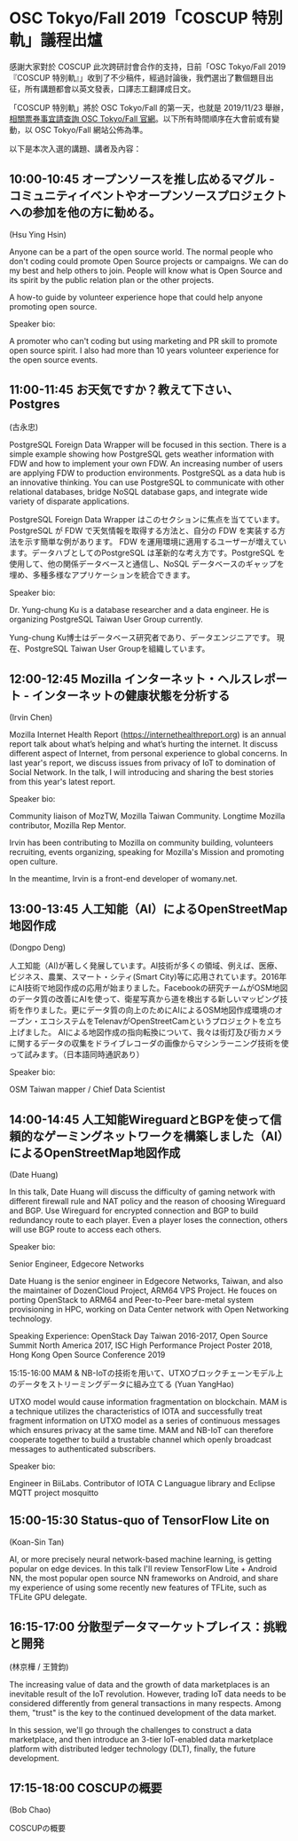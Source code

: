 # OSC Tokyo/Fall 2019「COSCUP 特別軌」議程出爐


感謝大家對於 COSCUP 此次跨研討會合作的支持，日前「OSC Tokyo/Fall 2019 『COSCUP 特別軌』」收到了不少稿件，經過討論後，我們選出了數個題目出征，所有講題都會以英文發表，口譯志工翻譯成日文。

「COSCUP 特別軌」將於 OSC Tokyo/Fall 的第一天，也就是 2019/11/23 舉辦， [相關票券事宜請查詢 OSC Tokyo/Fall 官網](https://www.ospn.jp/osc2019-fall/)。以下所有時間順序在大會前或有變動，以 OSC Tokyo/Fall 網站公佈為準。

以下是本次入選的講題、講者及內容：


## 10:00-10:45 オープンソースを推し広めるマグル - コミュニティイベントやオープンソースプロジェクトへの参加を他の方に勧める。 
(Hsu Ying Hsin)

Anyone can be a part of the open source world. The normal people who don't coding could promote Open Source projects or campaigns. We can do my best and help others to join. People will know what is Open Source and its spirit by the public relation plan or the other projects.

 A how-to guide by volunteer experience hope that could help anyone promoting open source.

Speaker bio:

A promoter who can't coding but using marketing and PR skill to promote open source spirit. I also had more than 10 years volunteer experience for the open source events.

## 11:00-11:45 お天気ですか？教えて下さい、Postgres
(古永忠)

PostgreSQL Foreign Data Wrapper will be focused in this section. There is a simple example showing how PostgreSQL gets weather information with FDW and how to implement your own FDW. An increasing number of users are applying FDW to production environments. PostgreSQL as a data hub is an innovative thinking. You can use PostgreSQL to communicate with other relational databases, bridge NoSQL database gaps, and integrate wide variety of disparate applications.

PostgreSQL Foreign Data Wrapper はこのセクションに焦点を当てています。PostgreSQL が FDW で天気情報を取得する方法と、自分の FDW を実装する方法を示す簡単な例があります。 FDW を運用環境に適用するユーザーが増えています。データハブとしてのPostgreSQL は革新的な考え方です。PostgreSQL を使用して、他の関係データベースと通信し、NoSQL データベースのギャップを埋め、多種多様なアプリケーションを統合できます。

Speaker bio:

Dr. Yung-chung Ku is a database researcher and a data engineer. He is organizing PostgreSQL Taiwan User Group currently.

Yung-chung Ku博士はデータベース研究者であり、データエンジニアです。 現在、PostgreSQL Taiwan User Groupを組織しています。

## 12:00-12:45 Mozilla インターネット・ヘルスレポート - インターネットの健康状態を分析する
(Irvin Chen)

Mozilla Internet Health Report (https://internethealthreport.org) is an annual report talk about what’s helping and what’s hurting the internet. It discuss different aspect of Internet, from personal experience to global concerns. In last year's report, we discuss issues from privacy of IoT to domination of Social Network. In the talk, I will introducing and sharing the best stories from this year's latest report.

Speaker bio:

Community liaison of MozTW, Mozilla Taiwan Community. Longtime Mozilla contributor, Mozilla Rep Mentor.

Irvin has been contributing to Mozilla on community building, volunteers recruiting, events organizing, speaking for Mozilla's Mission and promoting open culture.

In the meantime, Irvin is a front-end developer of womany.net.

## 13:00-13:45 人工知能（AI）によるOpenStreetMap地図作成
(Dongpo Deng)

人工知能（AI)が著しく発展しています。AI技術が多くの領域、例えば、医療、ビジネス、農業、スマート・シティ(Smart City)等に応用されています。2016年にAI技術で地図作成の応用が始まりました。Facebookの研究チームがOSM地図のデータ質の改善にAIを使って、衛星写真から道を検出する新しいマッピング技術を作りました。更にデータ質の向上のためにAIによるOSM地図作成環境のオープン・エコシステムをTelenavがOpenStreetCamというプロジェクトを立ち上げました。 AIによる地図作成の指向転換について、我々は街灯及び街カメラに関するデータの収集をドライブレコーダの画像からマシンラーニング技術を使って試みます。（日本語同時通訳あり）

Speaker bio:

OSM Taiwan mapper / Chief Data Scientist


## 14:00-14:45 人工知能WireguardとBGPを使って信頼的なゲーミングネットワークを構築しました（AI）によるOpenStreetMap地図作成
(Date Huang)

In this talk, Date Huang will discuss the difficulty of gaming network with different firewall rule and NAT policy and the reason of choosing Wireguard and BGP. Use Wireguard for encrypted connection and BGP to build redundancy route to each player. Even a player loses the connection, others will use BGP route to access each others.

Speaker bio:

Senior Engineer, Edgecore Networks

Date Huang is the senior engineer in Edgecore Networks, Taiwan, and also the maintainer of DozenCloud Project, ARM64 VPS Project. He fouces on porting OpenStack to ARM64 and Peer-to-Peer bare-metal system provisioning in HPC, working on Data Center network with Open Networking technology.

Speaking Experience: OpenStack Day Taiwan 2016-2017, Open Source Summit North America 2017, ISC High Performance Project Poster 2018, Hong Kong Open Source Conference 2019

15:15-16:00 MAM & NB-IoTの技術を用いて、UTXOブロックチェーンモデル上のデータをストリーミングデータに組み立てる
(Yuan YangHao)

UTXO model would cause information fragmentation on blockchain. MAM is a technique utilizes the characteristics of IOTA and successfully treat fragment information on UTXO model as a series of continuous messages which ensures privacy at the same time. MAM and NB-IoT can therefore cooperate together to build a trustable channel which openly broadcast messages to authenticated subscribers.


Speaker bio:


Engineer in BiiLabs. Contributor of IOTA C Languague library and Eclipse MQTT project mosquitto

## 15:00-15:30 Status-quo of TensorFlow Lite on
(Koan-Sin Tan)

AI, or more precisely neural network-based machine learning, is getting popular on edge devices. In this talk I'll review TensorFlow Lite + Android NN, the most popular open source NN frameworks on Android, and share my experience of using some recently new features of TFLite, such as TFLite GPU delegate.


## 16:15-17:00 分散型データマーケットプレイス：挑戦と開発
(林京樺 / 王贊鈞)

The increasing value of data and the growth of data marketplaces is an inevitable result of the IoT revolution. However, trading IoT data needs to be considered differently from general transactions in many respects. Among them, "trust" is the key to the continued development of the data market.


In this session, we'll go through the challenges to construct a data marketplace, and then introduce an 3-tier IoT-enabled data marketplace platform with distributed ledger technology (DLT), finally, the future development.

## 17:15-18:00 COSCUPの概要
(Bob Chao)

COSCUPの概要